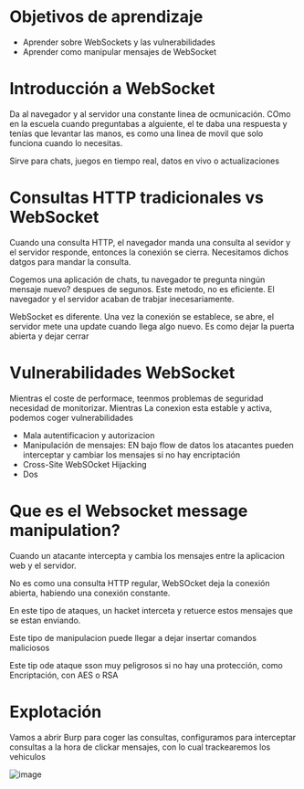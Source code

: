 # Objetivos de aprendizaje

- Aprender sobre WebSockets y las vulnerabilidades
- Aprender como manipular mensajes de WebSocket

# Introducción a WebSocket

Da al navegador y al servidor una constante linea de ocmunicación. COmo en la escuela cuando preguntabas a alguiente, el te daba una respuesta y tenías que levantar las manos, es como una linea de movil que solo funciona cuando lo necesitas.

Sirve para chats, juegos en tiempo real, datos en vivo o actualizaciones

# Consultas HTTP tradicionales vs WebSocket

Cuando una consulta HTTP, el navegador manda una consulta al sevidor y el servidor responde, entonces la conexión se cierra. Necesitamos dichos datgos para mandar la consulta.

Cogemos una aplicación de chats, tu navegador te pregunta ningún mensaje nuevo? despues de segunos. Este metodo, no es eficiente. El navegador y el servidor acaban de trabjar inecesariamente.

WebSocket es diferente. Una vez la conexión se establece, se abre, el servidor mete una update cuando llega algo nuevo. Es como dejar la puerta abierta y dejar cerrar


# Vulnerabilidades WebSocket

Mientras el coste de performace, teenmos problemas de seguridad necesidad de monitorizar. Mientras La conexion esta estable y activa, podemos coger vulnerabilidades

- Mala autentificacion y autorizacion
- Manipulación de mensajes: EN bajo flow de datos los atacantes pueden interceptar y cambiar los mensajes si no hay encriptación
- Cross-Site WebSOcket Hijacking
- Dos

# Que es el Websocket message manipulation?

Cuando un atacante intercepta y cambia los mensajes entre la aplicacion web y el servidor. 

No es como una consulta HTTP regular, WebSOcket deja la conexión abierta, habiendo una conexión constante.

En este tipo de ataques, un hacket interceta y retuerce estos mensajes que se estan enviando. 

Este tipo de manipulacion puede llegar a dejar insertar comandos maliciosos

Este tip ode ataque sson muy peligrosos si no hay una protección, como Encriptación, con AES o RSA 

# Explotación

Vamos a abrir Burp para coger las consultas, configuramos para interceptar consultas a la hora de clickar mensajes, con lo cual trackearemos los vehiculos

![image](https://github.com/user-attachments/assets/d517b421-d5ee-4a7e-8308-f7ccdd03695a)







